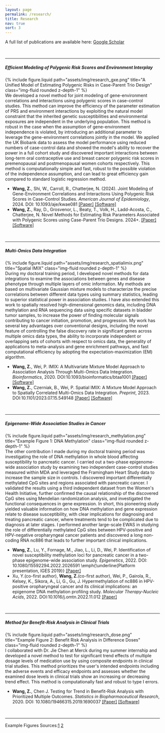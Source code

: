 ```yaml
---
layout: page
permalink: /research/
title: Research
nav: true
sort: 3
---
```

  
  <div class="publications" markdown="1">
  <p>A full list of publications are available here: <a href="https://scholar.google.com/citations?user=n6MtCyUAAAAJ&hl=en&oi=ao" target="_blank">Google Scholar</a> </p>
  
&nbsp;

---
#####  __Efficient Modeling of Polygenic Risk Scores and Environment Interplay__
<div class="row justify-content-sm-center">
  <div class="col-sm-4 mt-3 mt-md-0">
  {% include figure.liquid path="assets/img/research_gxe.png" title="A Unified Model of Estimating Polygenic Risks in Case-Parent Trio Design" class="img-fluid rounded z-depth-1" %}
</div>
  <div class="col-sm-8 mt-3 mt-md-0">We developed a novel method for joint modeling of gene-environment correlations and interactions using polygenic scores in case-control studies. This method can improve the efficiency of the parameter estimation of PRS and environment interactions by exploiting the natural model constraint that the inherited genetic susceptibilities and environmental exposures are independent in the underlying population. This method is robust in the case when the assumption of gene-environment independence is violated, by introducing an additional parameter to leverage the gene-environment correlations jointly in the model. We applied the UK Biobank data to assess the model performance using reduced numbers of case-control data and showed the model's ability to recover the power in a full cohort study and discovered important interactions between long-term oral contraceptive use and breast cancer polygenic risk scores in premenopausal and postmenopausal women cohorts respectively. This method is computationally simple and fast, robust to the possible violation of the independence assumption, and can lead to great efficiency gain compared to standard logistic regression method.</div>
  </div>  


- __Wang, Z.__, Shi, W., Carroll, R., Chatterjee, N. (2024). Joint Modeling of Gene-Environment Correlations and Interactions Using Polygenic Risk Scores in Case-Control Studies. *American Journal of Epidemiology*, 2024. DOI: 10.1093/aje/kwae081
[[Paper]](https://doi.org/10.1093/aje/kwae081) 
[[Software]](https://github.com/ziqiaow/RetroGE)  
- __Wang, Z.__, Ray, D., Grosvenor, L., Beaty, T., Volk, H., Ladd-Acosta, C., Chatterjee, N. Novel Methods for Estimating Risk Parameters Associated with Polygenic Scores using Case-Parent Trio Designs. 2024+.
[[Paper]]() 
[[Software]](https://github.com/ziqiaow/PRS-TRI)  

&nbsp;



---

##### __Multi-Omics Data Integration__
<div class="row justify-content-sm-center">
    <div class="col-sm-5 mt-3 mt-md-0">
        {% include figure.liquid path="assets/img/research_spatialimix.png" title="Spatial IMIX" class="img-fluid rounded z-depth-1" %}
    </div>
    <div class="col-sm-7 mt-3 mt-md-0">During my doctoral training period, I developed novel methods for data integrations to examine the associations between genes and disease phenotype through multiple layers of omic information. My methods are based on multivariate Gaussian mixture models to characterize the precise correlations between different data types using summary statistics, leading to superior statistical power in association studies. I have also extended this work to spatially resolved high-dimensional genomics data, including DNA methylation and RNA sequencing data using specific datasets in bladder tumor samples, to increase the power of finding molecular signals contributing to cancer initiation, promotion, and progression. My work has several key advantages over conventional designs, including the novel feature of controlling the false discovery rate in significant genes across multiple omics data types, the ability to incorporate independent or overlapping sets of cohorts with respect to omics data, the generality of applications to meta-analysis and gene enrichment pathways, and fast computational efficiency by adopting the expectation-maximization (EM) algorithm.</div>
  </div>  

-	__Wang, Z.__, Wei, P. IMIX: A Multivariate Mixture Model Approach to Association Analysis Through Multi-Omics Data Integration. *Bioinformatics*, 2020. DOI:10.1093/bioinformatics/btaa1001
[[Paper]](https://doi.org/10.1093/bioinformatics/btaa1001)
[[Software]](https://github.com/ziqiaow/IMIX)
-	__Wang, Z.__, Czerniak, B., Wei, P. Spatial IMIX: A Mixture Model Approach to Spatially Correlated Multi-Omics Data Integration. *Preprint*, 2023. DOI:10.1101/2023.07.15.549148
[[Paper]](https://www.biorxiv.org/content/10.1101/2023.07.15.549148v1)
[[Software]](https://github.com/ziqiaow/spatialimix)



&nbsp;


---

##### __Epigenome-Wide Association Studies in Cancer__
<div class="row justify-content-sm-center">
    <div class="col-sm-5 mt-3 mt-md-0">
        {% include figure.liquid path="assets/img/research_methylation.png" title="Example Figure 1: DNA Methylation" class="img-fluid rounded z-depth-1" %}
    </div>
    <div class="col-sm-7 mt-3 mt-md-0">The other contribution I made during my doctoral training period was investigating the role of DNA methylation in whole blood affecting susceptibility to pancreatic cancer. I carried out a two-phase epigenome-wide association study by examining two independent case-control studies measured within MDA and leveraged the Framingham Heart Study data to increase the sample size in controls. I discovered important differentially methylated CpG sites and regions associated with pancreatic cancer. I validated the results using a third independent dataset from the Women's Health Initiative, further confirmed the causal relationship of the discovered CpG sites using Mendelian randomization analysis, and investigated the functional consequences in gene expression. In short, this pioneering study yielded valuable information on how DNA methylation and gene expression relate to disease susceptibility, with clear implications for diagnosing and treating pancreatic cancer, where treatments tend to be complicated due to diagnosis at later stages. I performed another large-scale EWAS in studying the role of differentially methylated CpG sites between HPV-positive and HPV-negative oropharyngeal cancer patients and discovered a long non-coding RNA nc886 that leads to further important clinical implications.</div>
  </div>  


-	__Wang, Z.__, Lu, Y., Fornage, M., Jiao, L., Li, D., Wei, P. Identification of novel susceptibility methylation loci for pancreatic cancer in a two-phase epigenome-wide association study. *Epigenetics*, 2022. DOI: 10.1080/15592294.2022.2026591
\emph{\underline{Platform presentation, IGES 2019}}
[[Paper]](https://doi.org/10.1080/15592294.2022.2026591)
-	Xu, Y.(co-first author), __Wang, Z.__(co-first author), Wei, P., Gairola, R., Kelsey, K., Sikora, A., Li, G., Gu, J. Hypermethylation of nc886 in HPV-positive oropharyngeal cancer and its clinical implications: an epigenome DNA methylation profiling study. *Molecular Therapy-Nucleic Acids*, 2022. DOI:10.1016/j.omtn.2022.11.012
[[Paper]](https://doi.org/10.1016/j.omtn.2022.11.012)


&nbsp;


---

##### __Method for Benefit-Risk Analysis in Clinical Trials__
<div class="row justify-content-sm-center">
    <div class="col-sm-5 mt-3 mt-md-0">
        {% include figure.liquid path="assets/img/research_dose.png" title="Example Figure 2: Benefit Risk Analysis in Difference Doses" class="img-fluid rounded z-depth-1" %}
    </div>
    <div class="col-sm-7 mt-3 mt-md-0">I collaborated with Dr. Jie Chen at Merck during my summer internship and developed a novel method to test for significant trend effects of multiple dosage levels of medication use by using composite endpoints in clinical trial studies. This method prioritizes the user's intended endpoints including the adverse events and efficacy endpoints and assesses whether the examined dose levels in clinical trials show an increasing or decreasing trend effect. This method is computationally fast and robust to type I errors.</div>
  </div>  

-	__Wang, Z.__, Chen J. Testing for Trend in Benefit-Risk Analysis with Prioritized Multiple Outcomes. *Statistics in Biopharmaceutical Research*, 2020. DOI: 10.1080/19466315.2019.1690037
[[Paper]](https://www.tandfonline.com/doi/full/10.1080/19466315.2019.1690037)
[[Software]](https://github.com/ziqiaow/MvTrend)

&nbsp;



---

Example Figures Sources:[1](https://www.labclinics.com/2018/11/08/role-dna-methylation-disease/?lang=en) [2](https://i-base.info/ttfa/learning-resources/drug-levels-drug-activity-and-side-effects/)
